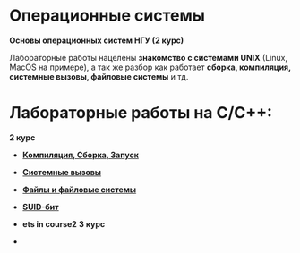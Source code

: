# Операционные системы

**Основы операционных систем НГУ (2 курс)**

Лабораторные работы нацелены **знакомство с системами UNIX** (Linux, MacOS на примере), а так же разбор как работает **сборка, компиляция, системные вызовы, файловые системы** и тд.

# Лабораторные работы на C/C++:
**2 курс**
- **[Компиляция, Сборка, Запуск](https://github.com/01trisha/operating-systems/tree/main/course2/Lab1-CompileBuildRun)**
- **[Системные вызовы](https://github.com/01trisha/operating-systems/tree/main/course2/Lab2-SystemCall)**
- **[Файлы и файловые системы](https://github.com/01trisha/Operating-systems/tree/main/course2/Lab3-FileSystems)**
- **[SUID-бит](https://github.com/01trisha/operating-systems/tree/main/course2/Lab8-Suid)**
- **ets in course2**
**3 курс**

- 
